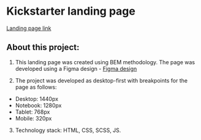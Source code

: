 # Kickstarter landing page

  [Landing page link](https://rashaad-ebrahim.github.io/Kickstarter_landing_page/)


## About this project:

1. This landing page was created using BEM methodology. The page was developed using a Figma design - [Figma design](https://www.figma.com/file/Ujp7bCFuvuJlkn8TSbQPSZ/%E2%84%9611-(kickstarter)?node-id=0%3A1)

2. The project was developed as desktop-first with breakpoints for the page as follows:
- Desktop: 1440px
- Notebook: 1280px
- Tablet: 768px
- Mobile: 320px

3. Technology stack: HTML, CSS, SCSS, JS.

